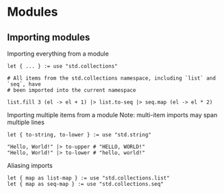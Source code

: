 # Modules

## Importing modules

Importing everything from a module

```aml
let { ... } := use "std.collections"

# All items from the std.collections namespace, including `list` and `seq`, have
# been imported into the current namespace

list.fill 3 (el -> el + 1) |> list.to-seq |> seq.map (el -> el * 2)
```

Importing multiple items from a module
Note: multi-item imports may span multiple lines

```aml
let { to-string, to-lower } := use "std.string"

"Hello, World!" |> to-upper # "HELLO, WORLD!"
"Hello, World!" |> to-lower # "hello, world!"
```

Aliasing imports

```aml
let { map as list-map } := use "std.collections.list"
let { map as seq-map } := use "std.collections.seq"
```
